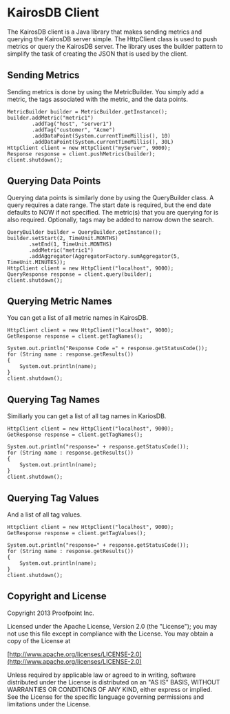 KairosDB Client
================

The KairosDB client is a Java library that makes sending metrics and querying the KairosDB server simple.
The HttpClient class is used to push metrics or query the KairosDB server. The library uses the builder pattern to
simplify the task of creating the JSON that is used by the client.

## Sending Metrics

Sending metrics is done by using the MetricBuilder. You simply add a metric, the tags associated with the metric, and
the data points.


	MetricBuilder builder = MetricBuilder.getInstance();
	builder.addMetric("metric1")
			.addTag("host", "server1")
			.addTag("customer", "Acme")
			.addDataPoint(System.currentTimeMillis(), 10)
			.addDataPoint(System.currentTimeMillis(), 30L)
    HttpClient client = new HttpClient("myServer", 9000);
	Response response = client.pushMetrics(builder);
	client.shutdown();

## Querying Data Points

Querying data points is similarly done by using the QueryBuilder class. A query requires a date range. The start date is
required, but the end date defaults to NOW if not specified. The metric(s) that you are querying for is also required.
Optionally, tags may be added to narrow down the search.

	QueryBuilder builder = QueryBuilder.getInstance();
    builder.setStart(2, TimeUnit.MONTHS)
           .setEnd(1, TimeUnit.MONTHS)
           .addMetric("metric1")
           .addAggregator(AggregatorFactory.sumAggregator(5, TimeUnit.MINUTES));
    HttpClient client = new HttpClient("localhost", 9000);
    QueryResponse response = client.query(builder);
   	client.shutdown();

## Querying Metric Names

You can get a list of all metric names in KairosDB.

	HttpClient client = new HttpClient("localhost", 9000);
	GetResponse response = client.getTagNames();

	System.out.println("Response Code =" + response.getStatusCode());
	for (String name : response.getResults())
    {
    	System.out.println(name);
    }
  	client.shutdown();

## Querying Tag Names
Similiarly you can get a list of all tag names in KariosDB.

	HttpClient client = new HttpClient("localhost", 9000);
	GetResponse response = client.getTagNames();

	System.out.println("response=" + response.getStatusCode());
	for (String name : response.getResults())
	{
		System.out.println(name);
	}
	client.shutdown();

## Querying Tag Values
And a list of all tag values.

	HttpClient client = new HttpClient("localhost", 9000);
	GetResponse response = client.getTagValues();

	System.out.println("response=" + response.getStatusCode());
	for (String name : response.getResults())
    {
    	System.out.println(name);
    }
   	client.shutdown();

## Copyright and License

Copyright 2013 Proofpoint Inc.

Licensed under the Apache License, Version 2.0 (the "License");
you may not use this file except in compliance with the License.
You may obtain a copy of the License at

[http://www.apache.org/licenses/LICENSE-2.0](http://www.apache.org/licenses/LICENSE-2.0)

Unless required by applicable law or agreed to in writing, software
distributed under the License is distributed on an "AS IS" BASIS,
WITHOUT WARRANTIES OR CONDITIONS OF ANY KIND, either express or implied.
See the License for the specific language governing permissions and
limitations under the License.